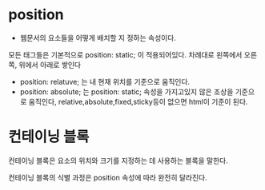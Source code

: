 # position

- 웹문서의 요소들을 어떻게 배치할 지 정하는 속성이다.

모든 태그들은 기본적으로 position: static; 이 적용되어있다.
차례대로 왼쪽에서 오른쪽, 위에서 아래로 쌓인다

- position: relatuve; 는 내 현재 위치를 기준으로 움직인다.
- position: absolute; 는 position: static; 속성을 가지고있지 않은 조상을 기준으로 움직인다, relative,absolute,fixed,sticky등이 없으면 html이 기준이 된다.

# 컨테이닝 블록

컨테이닝 블록은 요소의 위치와 크기를 지정하는 데 사용하는 블록을 말한다.

컨테이닝 블록의 식별 과정은 position 속성에 따라 완전히 달라진다.
